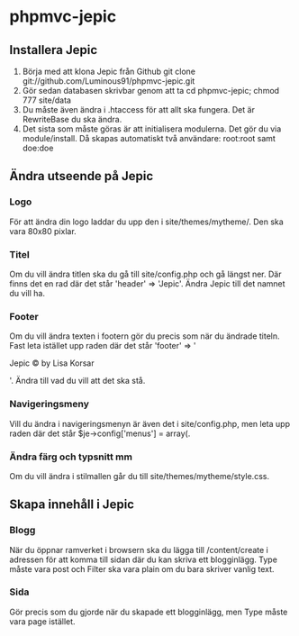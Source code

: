 phpmvc-jepic
============

## Installera Jepic

1. Börja med att klona Jepic från Github git clone git://github.com/Luminous91/phpmvc-jepic.git
2. Gör sedan databasen skrivbar genom att ta cd phpmvc-jepic; chmod 777 site/data
3. Du måste även ändra i .htaccess för att allt ska fungera. Det är RewriteBase du ska ändra.
4. Det sista som måste göras är att initialisera modulerna. Det gör du via module/install. Då skapas automatiskt två användare: root:root samt doe:doe

## Ändra utseende på Jepic

### Logo
För att ändra din logo laddar du upp den i site/themes/mytheme/. Den ska vara 80x80 pixlar.

### Titel
Om du vill ändra titlen ska du gå till site/config.php och gå längst ner. Där finns det en rad där det står 'header' => 'Jepic'. Ändra Jepic till det namnet du vill ha.

### Footer
Om du vill ändra texten i footern gör du precis som när du ändrade titeln. Fast leta istället upp raden där det står 
'footer' => '<p>Jepic &copy; by Lisa Korsar</p>'. Ändra till vad du vill att det ska stå.

### Navigeringsmeny
Vill du ändra i navigeringsmenyn är även det i site/config.php, men leta upp raden där det står $je->config['menus'] = array(.

### Ändra färg och typsnitt mm
Om du vill ändra i stilmallen går du till site/themes/mytheme/style.css. 

## Skapa innehåll i Jepic

### Blogg

När du öppnar ramverket i browsern ska du lägga till /content/create i adressen för att komma till sidan 
där du kan skriva ett blogginlägg. Type måste vara post och Filter ska vara plain om du bara skriver vanlig text.

### Sida

Gör precis som du gjorde när du skapade ett blogginlägg, men Type måste vara page istället.
